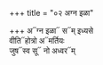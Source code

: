 +++
title = "०२ अग्न इळा"

+++
अ᳓ग्न इळा᳓ स᳓म् इध्यसे  
वीति᳓होत्रो अ᳓मर्तियः  
जुष᳓स्व सू᳓ नो अध्वर᳓म्